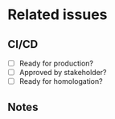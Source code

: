# Related issues
<!-- Closes | Fixes #Issue -->

<!-- Brief feature description -->

## CI/CD
- [ ] Ready for production?
- [ ] Approved by stakeholder?
- [ ] Ready for homologation?

## Notes
<!-- Write here some comments you might want to share -->
